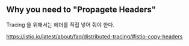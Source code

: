 ## Why you need to "Propagete Headers"

Tracing 을 위해서는 헤더를 직접 넣어 줘야 한다.

https://istio.io/latest/about/faq/distributed-tracing/#istio-copy-headers